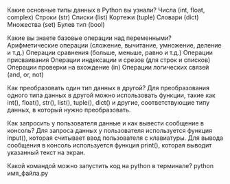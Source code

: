 Какие основные типы данных в Python вы узнали?
Числа (int, float, complex)
Строки (str)
Списки (list)
Кортежи (tuple)
Словари (dict)
Множества (set)
Булев тип (bool)

Какие вы знаете базовые операции над переменными?
Арифметические операции (сложение, вычитание, умножение, деление и т.д.)
Операции сравнения (больше, меньше, равно и т.д.)
Операции присваивания
Операции индексации и срезов (для строк и списков)
Операции проверки на вхождение (in)
Операции логических связей (and, or, not)

Как преобразовать один тип данных в другой?
Для преобразования одного типа данных в другой можно использовать функции, такие как int(), float(), str(), list(), tuple(), dict() и другие, соответствующие типу данных, в который нужно преобразовать.

Как запросить у пользователя данные и как вывести сообщение в консоль?
Для запроса данных у пользователя используется функция input(), которая считывает ввод пользователя с клавиатуры.
Для вывода сообщения в консоль используется функция print(), которая выводит указанный текст на экран.

Какой командой можно запустить код на python в терминале?
python имя_файла.py
